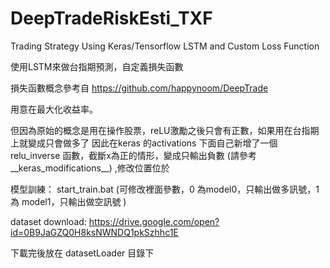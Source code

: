 # DeepTradeRiskEsti_TXF
Trading Strategy Using Keras/Tensorflow LSTM and Custom Loss Function

使用LSTM來做台指期預測，自定義損失函數

損失函數概念參考自
https://github.com/happynoom/DeepTrade

用意在最大化收益率。

但因為原始的概念是用在操作股票，reLU激勵之後只會有正數，如果用在台指期上就變成只會做多了
因此在keras 的activations 下面自己新增了一個 relu_inverse 函數，截斷x為正的情形，變成只輸出負數
(請參考__keras_modifications__) ,修改位置位於

模型訓練： start_train.bat (可修改裡面參數，0 為model0，只輸出做多訊號，1 為 model1，只輸出做空訊號 )


dataset download:
https://drive.google.com/open?id=0B9JaGZQ0H8ksNWNDQ1pkSzhhc1E

下載完後放在 datasetLoader 目錄下
